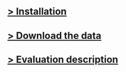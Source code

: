 
## [> Installation](getstarted_install.md)


## [> Download the data](getstarted_data.md)


## [> Evaluation description](getstarted_eval.md)
 
